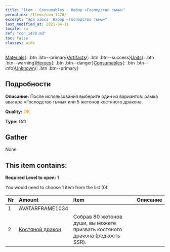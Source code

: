 ```yaml
---
title: "Item - Consumables - Набор «Господство тьмы»"
permalink: /Items/con_1470/
excerpt: "Эра хаоса  Набор «Господство тьмы»"
last_modified_at: 2021-04-11
locale: ru
ref: "con_1470.md"
toc: false
classes: wide
---
```

 [Materials](/ru/Items/){: .btn .btn--primary}[Artifacts](/ru/Items/Artifacts/){: .btn .btn--success}[Units](/ru/Items/Units/){: .btn .btn--warning}[Heroes](/ru/Items/Heroes/){: .btn .btn--danger}[Consumables](/ru/Items/Consumables/){: .btn .btn--info}[Unknown](/ru/Items/Unknown/){: .btn .btn--primary}

## Подробности
 **Описание:** После использования выберите один из вариантов: рамка аватара «Господство тьмы» или 5 жетонов костяного дракона.

 **Quality:** <span style="color: #FF8C00">OK</span>

 **Type:** Gift

## Gather

  None

## This item contains:

 **Required Level to open:** 1

 You would need to choose 1 item from the list (0):

  | Nr | Amount |     Item    | Описание |
  |:---|:-------|:------------|:-----------:|
  | 1 | AVATARFRAME1034 | 
  | 2 | [Костяной дракон](/ru/Items/unt_214/) | Собрав 80 жетонов души, вы можете призвать костяного дракона (редкость SSR). | 
